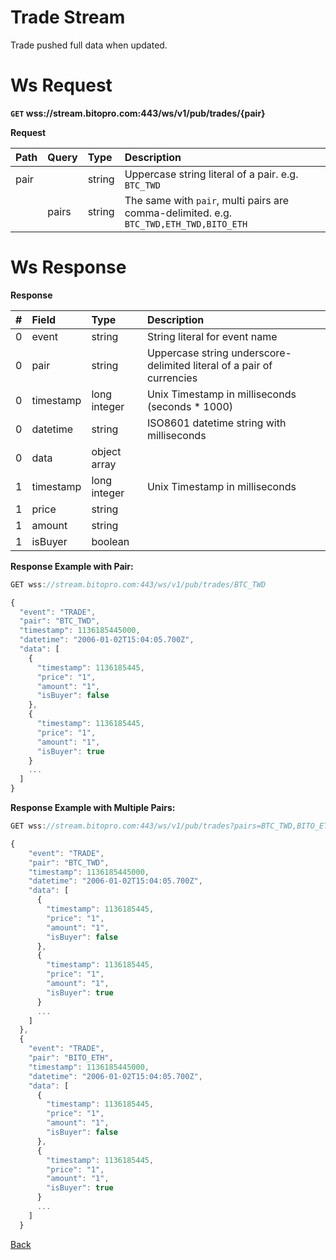 # Trade Stream
Trade pushed full data when updated.

# Ws Request
**`GET` wss://stream.bitopro.com:443/ws/v1/pub/trades/{pair}**

**Request**

| Path | Query | Type   | Description                                                                            |
| :--- | :---- | :----- | :------------------------------------------------------------------------------------- |
| pair |       | string | Uppercase string literal of a pair. e.g. `BTC_TWD`                                     |
|      | pairs | string | The same with `pair`, multi pairs are comma-delimited. e.g. `BTC_TWD,ETH_TWD,BITO_ETH` |

# Ws Response

**Response**

| \#   | Field     | Type         | Description                                                           |
| :--- | :-------- | :----------- | :-------------------------------------------------------------------- |
| 0    | event     | string       | String literal for event name                                         |
| 0    | pair      | string       | Uppercase string underscore-delimited literal of a pair of currencies |
| 0    | timestamp | long integer | Unix Timestamp in milliseconds (seconds * 1000)                       |
| 0    | datetime  | string       | ISO8601 datetime string with milliseconds                             |
| 0    | data      | object array |                                                                       |
| 1    | timestamp | long integer | Unix Timestamp in milliseconds                                        |
| 1    | price     | string       |                                                                       |
| 1    | amount    | string       |                                                                       |
| 1    | isBuyer   | boolean      |                                                                       |



**Response Example with Pair:**

```javascript
GET wss://stream.bitopro.com:443/ws/v1/pub/trades/BTC_TWD

{
  "event": "TRADE",
  "pair": "BTC_TWD",
  "timestamp": 1136185445000,
  "datetime": "2006-01-02T15:04:05.700Z",
  "data": [
    {
      "timestamp": 1136185445,
      "price": "1",
      "amount": "1",
      "isBuyer": false
    },
    {
      "timestamp": 1136185445,
      "price": "1",
      "amount": "1",
      "isBuyer": true
    }
    ...
  ]
}
```

**Response Example with Multiple Pairs:**

```javascript
GET wss://stream.bitopro.com:443/ws/v1/pub/trades?pairs=BTC_TWD,BITO_ETH

{
    "event": "TRADE",
    "pair": "BTC_TWD",
    "timestamp": 1136185445000,
    "datetime": "2006-01-02T15:04:05.700Z",
    "data": [
      {
        "timestamp": 1136185445,
        "price": "1",
        "amount": "1",
        "isBuyer": false
      },
      {
        "timestamp": 1136185445,
        "price": "1",
        "amount": "1",
        "isBuyer": true
      }
      ...
    ]
  },
  {
    "event": "TRADE",
    "pair": "BITO_ETH",
    "timestamp": 1136185445000,
    "datetime": "2006-01-02T15:04:05.700Z",
    "data": [
      {
        "timestamp": 1136185445,
        "price": "1",
        "amount": "1",
        "isBuyer": false
      },
      {
        "timestamp": 1136185445,
        "price": "1",
        "amount": "1",
        "isBuyer": true
      }
      ...
    ]
  }
```
[Back](../summary.md)